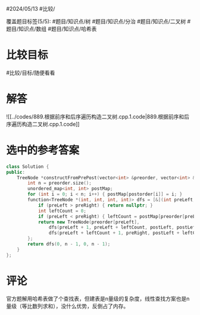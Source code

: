#2024/05/13 #比较/

覆盖题目标签(5/5): #题目/知识点/树 #题目/知识点/分治 #题目/知识点/二叉树 #题目/知识点/数组 #题目/知识点/哈希表

# 比较目标

#比较/目标/随便看看

# 解答

![[../codes/889.根据前序和后序遍历构造二叉树.cpp.1.code|889.根据前序和后序遍历构造二叉树.cpp.1.code]]

# 选中的参考答案

```cpp
class Solution {
public:
    TreeNode *constructFromPrePost(vector<int> &preorder, vector<int> &postorder) {
        int n = preorder.size();
        unordered_map<int, int> postMap;
        for (int i = 0; i < n; i++) { postMap[postorder[i]] = i; }
        function<TreeNode *(int, int, int, int)> dfs = [&](int preLeft, int preRight, int postLeft, int postRight) -> TreeNode * {
            if (preLeft > preRight) { return nullptr; }
            int leftCount = 0;
            if (preLeft < preRight) { leftCount = postMap[preorder[preLeft + 1]] - postLeft + 1; }
            return new TreeNode(preorder[preLeft],
                dfs(preLeft + 1, preLeft + leftCount, postLeft, postLeft + leftCount - 1),
                dfs(preLeft + leftCount + 1, preRight, postLeft + leftCount, postRight - 1));
        };
        return dfs(0, n - 1, 0, n - 1);
    }
};
```

# 评论

官方题解用哈希表做了个查找表，但建表是n量级的复杂度，线性查找方案也是n量级（等比数列求和），没什么优势，反倒占了内存。